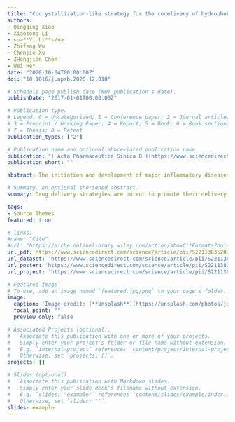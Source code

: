 ```yaml
---
title: "Cocrystallization-like strategy for the codelivery of hydrophobic and hydrophilic drugs in a single carrier-free formulation"
authors:
- Qingqing Xiao
- Xiaotong Li
- <u>**Yi Li**</u> 
- Zhifeng Wu
- Chenjie Xu
- ZHongjian Chen
- Wei He*
date: "2020-10-04T00:00:00Z"
doi: "10.1016/j.apsb.2020.12.018"

# Schedule page publish date (NOT publication's date).
publishDate: "2017-01-01T00:00:00Z"

# Publication type.
# Legend: 0 = Uncategorized; 1 = Conference paper; 2 = Journal article;
# 3 = Preprint / Working Paper; 4 = Report; 5 = Book; 6 = Book section;
# 7 = Thesis; 8 = Patent
publication_types: ["2"]

# Publication name and optional abbreviated publication name.
publication: "[ Acta Pharmaceutica Sinica B ](https://www.sciencedirect.com/journal/acta-pharmaceutica-sinica-b) · [**Elsevier**](https://www.sciencedirect.com/journal/experimental-cell-research)"
publication_short: ""

abstract: The initiation and development of major inflammatory diseases, i.e., cancer, vascular inflammation, and some autoimmune diseases are closely linked to the immune system. Biologics-based immunotherapy is exerting a critical role against these diseases, whereas the usage of the immunomodulators is always limited by various factors such as susceptibility to digestion by enzymes in vivo, poor penetration across biological barriers, and rapid clearance by the reticuloendothelial system. Drug delivery strategies are potent to promote their delivery. Herein, we reviewed the potential targets for immunotherapy against the major inflammatory diseases, discussed the biologics and drug delivery systems involved in the immunotherapy, particularly highlighted the approved therapy tactics, and finally offer perspectives in this field.

# Summary. An optional shortened abstract.
summary: Drug delivery strategies are potent to promote their delivery. Herein, we reviewed the potential targets for immunotherapy against the major inflammatory diseases, discussed the biologics and drug delivery systems involved in the immunotherapy, particularly highlighted the approved therapy tactics, and finally offer perspectives in this field.

tags:
- Source Themes
featured: true

# links:
#name: "Cite"
#url: "https://aiche.onlinelibrary.wiley.com/action/showCitFormats?doi=10.1002%2Fbtm2.10130"
url_pdf: https://www.sciencedirect.com/science/article/pii/S2211383520308674
url_dataset: 'https://www.sciencedirect.com/science/article/pii/S2211383520308674'
url_poster: 'https://www.sciencedirect.com/science/article/pii/S2211383520308674'
url_project: 'https://www.sciencedirect.com/science/article/pii/S2211383520308674'

# Featured image
# To use, add an image named `featured.jpg/png` to your page's folder. 
image:
  caption: 'Image credit: [**Unsplash**](https://unsplash.com/photos/jdD8gXaTZsc)'
  focal_point: ""
  preview_only: false

# Associated Projects (optional).
#   Associate this publication with one or more of your projects.
#   Simply enter your project's folder or file name without extension.
#   E.g. `internal-project` references `content/project/internal-project/index.md`.
#   Otherwise, set `projects: []`.
projects: []

# Slides (optional).
#   Associate this publication with Markdown slides.
#   Simply enter your slide deck's filename without extension.
#   E.g. `slides: "example"` references `content/slides/example/index.md`.
#   Otherwise, set `slides: ""`.
slides: example
---
```

